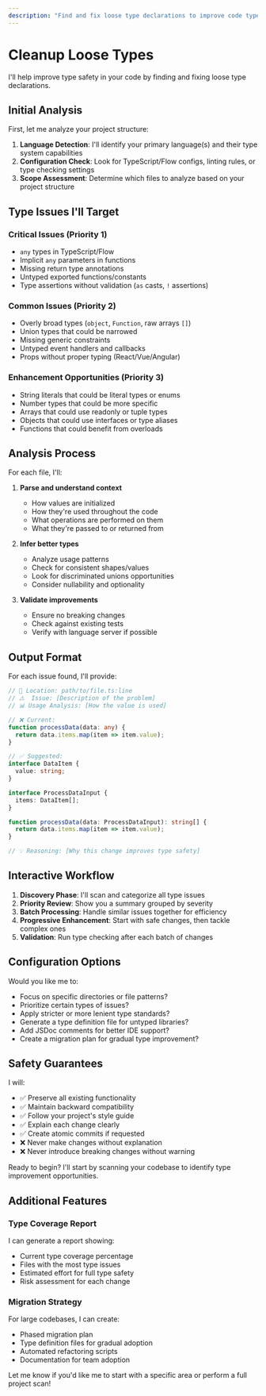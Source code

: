 ```yaml
---
description: "Find and fix loose type declarations to improve code type safety"
---
```


# Cleanup Loose Types

I'll help improve type safety in your code by finding and fixing loose type declarations.

## Initial Analysis

First, let me analyze your project structure:

1. **Language Detection**: I'll identify your primary language(s) and their type system capabilities
2. **Configuration Check**: Look for TypeScript/Flow configs, linting rules, or type checking settings
3. **Scope Assessment**: Determine which files to analyze based on your project structure

## Type Issues I'll Target

### Critical Issues (Priority 1)

- `any` types in TypeScript/Flow
- Implicit `any` parameters in functions
- Missing return type annotations
- Untyped exported functions/constants
- Type assertions without validation (`as` casts, `!` assertions)

### Common Issues (Priority 2)

- Overly broad types (`object`, `Function`, raw arrays `[]`)
- Union types that could be narrowed
- Missing generic constraints
- Untyped event handlers and callbacks
- Props without proper typing (React/Vue/Angular)

### Enhancement Opportunities (Priority 3)

- String literals that could be literal types or enums
- Number types that could be more specific
- Arrays that could use readonly or tuple types
- Objects that could use interfaces or type aliases
- Functions that could benefit from overloads

## Analysis Process

For each file, I'll:

1. **Parse and understand context**
   - How values are initialized
   - How they're used throughout the code
   - What operations are performed on them
   - What they're passed to or returned from

2. **Infer better types**
   - Analyze usage patterns
   - Check for consistent shapes/values
   - Look for discriminated unions opportunities
   - Consider nullability and optionality

3. **Validate improvements**
   - Ensure no breaking changes
   - Check against existing tests
   - Verify with language server if possible

## Output Format

For each issue found, I'll provide:

```typescript
// 📍 Location: path/to/file.ts:line
// ⚠️  Issue: [Description of the problem]
// 📊 Usage Analysis: [How the value is used]

// ❌ Current:
function processData(data: any) {
  return data.items.map(item => item.value);
}

// ✅ Suggested:
interface DataItem {
  value: string;
}

interface ProcessDataInput {
  items: DataItem[];
}

function processData(data: ProcessDataInput): string[] {
  return data.items.map(item => item.value);
}

// 💡 Reasoning: [Why this change improves type safety]
```

## Interactive Workflow

1. **Discovery Phase**: I'll scan and categorize all type issues
2. **Priority Review**: Show you a summary grouped by severity
3. **Batch Processing**: Handle similar issues together for efficiency
4. **Progressive Enhancement**: Start with safe changes, then tackle complex ones
5. **Validation**: Run type checking after each batch of changes

## Configuration Options

Would you like me to:

- Focus on specific directories or file patterns?
- Prioritize certain types of issues?
- Apply stricter or more lenient type standards?
- Generate a type definition file for untyped libraries?
- Add JSDoc comments for better IDE support?
- Create a migration plan for gradual type improvement?

## Safety Guarantees

I will:

- ✅ Preserve all existing functionality
- ✅ Maintain backward compatibility
- ✅ Follow your project's style guide
- ✅ Explain each change clearly
- ✅ Create atomic commits if requested
- ❌ Never make changes without explanation
- ❌ Never introduce breaking changes without warning

Ready to begin? I'll start by scanning your codebase to identify type improvement opportunities.

## Additional Features

### Type Coverage Report

I can generate a report showing:

- Current type coverage percentage
- Files with the most type issues
- Estimated effort for full type safety
- Risk assessment for each change

### Migration Strategy

For large codebases, I can create:

- Phased migration plan
- Type definition files for gradual adoption
- Automated refactoring scripts
- Documentation for team adoption

Let me know if you'd like me to start with a specific area or perform a full project scan!
